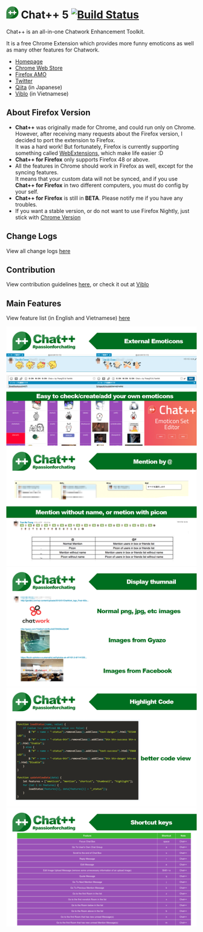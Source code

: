 ![chatpp](./build/img/icon32.png) Chat++ 5 [![Build Status](https://travis-ci.org/wataridori/chatpp.svg?branch=master)](https://travis-ci.org/wataridori/chatpp)
=================

Chat++ is an all-in-one Chatwork Enhancement Toolkit.

It is a free Chrome Extension which provides more funny emoticons as well as many other features for Chatwork.

* [Homepage](https://chatpp.thangtd.com)
* [Chrome Web Store](https://chrome.google.com/webstore/detail/chat%20%20-for-chatwork/amhfnpimdfcdcpnchjionbddjjbmofnl)
* [Firefox AMO](https://addons.mozilla.org/en-US/firefox/addon/chatpp-for-chatwork/)
* [Twitter](https://twitter.com/chatplusplus)
* [Qiita](http://qiita.com/thangtd90/items/4433ca440f9ca4b0938f) (in Japanese)
* [Viblo](https://viblo.asia/thangtd90/posts/157G5noZvAje) (in Vietnamese)

About Firefox Version
--------------
- **Chat++** was originally made for Chrome, and could run only on Chrome. However, after receiving many requests about the
Firefox version, I decided to port the extension to Firefox.<br>
It was a hard work! But fortunately, Firefox is currently supporting something called [WebExtensions](https://developer.mozilla.org/en-US/Add-ons/WebExtensions),
which make life easier :D<br>
- **Chat++ for Firefox** only supports Firefox 48 or above.
- All the features in Chrome should work in Firefox as well, except for the syncing features. <br>
It means that your custom data will not be synced,
and if you use **Chat++ for Firefox** in two different computers, you must do config by your self.
- **Chat++ for Firefox** is still in **BETA**. Please notify me if you have any troubles.
- If you want a stable version, or do not want to use Firefox Nightly, just stick with [Chrome Version](https://chrome.google.com/webstore/detail/chat%20%20-for-chatwork/amhfnpimdfcdcpnchjionbddjjbmofnl)

Change Logs
--------------
View all change logs [here](./changelogs.md)

Contribution
--------------
View contribution guidelines [here](./CONTRIBUTING.md), or check it out at [Viblo](https://viblo.asia/thangtd90/posts/157G5noZvAje)

Main Features
--------------
View feature list (in English and Vietnamese) [here](./features.md)

![thumb1](./images/1.png)
![thumb2](./images/2.png)
![thumb3](./images/3.png)
![thumb4](./images/4.png)
![thumb5](./images/5.png)
